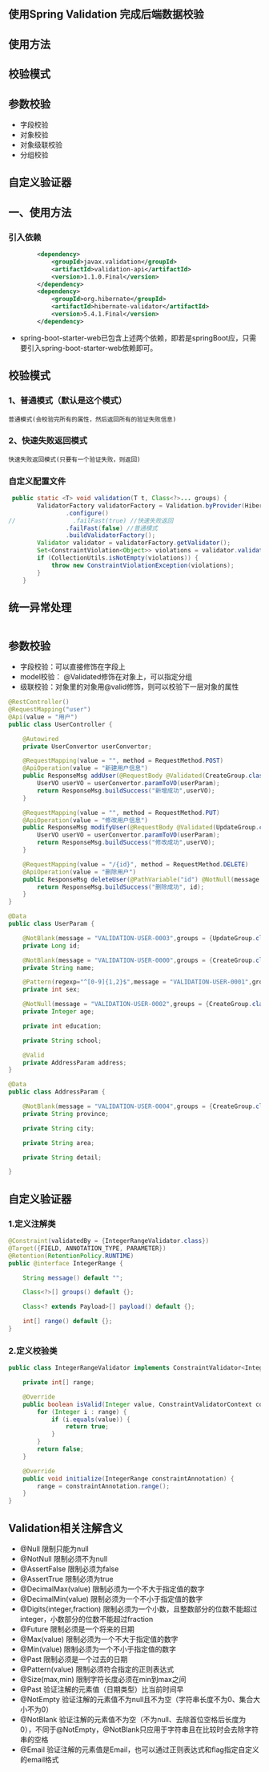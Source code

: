 ## 使用Spring Validation 完成后端数据校验

## 使用方法
## 校验模式
## 参数校验
- 字段校验
- 对象校验
- 对象级联校验
- 分组校验
## 自定义验证器

## 一、使用方法
### 引入依赖
```xml
        <dependency>
            <groupId>javax.validation</groupId>
            <artifactId>validation-api</artifactId>
            <version>1.1.0.Final</version>
        </dependency>
        <dependency>
            <groupId>org.hibernate</groupId>
            <artifactId>hibernate-validator</artifactId>
            <version>5.4.1.Final</version>
        </dependency>
```
- spring-boot-starter-web已包含上述两个依赖，即若是springBoot应，只需要引入spring-boot-starter-web依赖即可。

## 校验模式
### 1、普通模式（默认是这个模式）
    普通模式(会校验完所有的属性，然后返回所有的验证失败信息)
### 2、快速失败返回模式    
    快速失败返回模式(只要有一个验证失败，则返回)
### 自定义配置文件
```java
 public static <T> void validation(T t, Class<?>... groups) {
        ValidatorFactory validatorFactory = Validation.byProvider(HibernateValidator.class)
                .configure()
//                .failFast(true) //快速失败返回
                .failFast(false) //普通模式
                .buildValidatorFactory();
        Validator validator = validatorFactory.getValidator();
        Set<ConstraintViolation<Object>> violations = validator.validate(t, groups);
        if (CollectionUtils.isNotEmpty(violations)) {
            throw new ConstraintViolationException(violations);
        }
    }
```
## 统一异常处理
```java

```
## 参数校验
- 字段校验：可以直接修饰在字段上
- model校验： @Validated修饰在对象上，可以指定分组
- 级联校验：对象里的对象用@valid修饰，则可以校验下一层对象的属性
```java
@RestController()
@RequestMapping("user")
@Api(value = "用户")
public class UserController {

    @Autowired
    private UserConvertor userConvertor;

    @RequestMapping(value = "", method = RequestMethod.POST)
    @ApiOperation(value = "新建用户信息")
    public ResponseMsg addUser(@RequestBody @Validated(CreateGroup.class) UserParam userParam) {
        UserVO userVO = userConvertor.paramToVO(userParam);
        return ResponseMsg.buildSuccess("新增成功",userVO);
    }

    @RequestMapping(value = "", method = RequestMethod.PUT)
    @ApiOperation(value = "修改用户信息")
    public ResponseMsg modifyUser(@RequestBody @Validated(UpdateGroup.class) UserParam userParam) {
        UserVO userVO = userConvertor.paramToVO(userParam);
        return ResponseMsg.buildSuccess("修改成功",userVO);
    }

    @RequestMapping(value = "/{id}", method = RequestMethod.DELETE)
    @ApiOperation(value = "删除用户")
    public ResponseMsg deleteUser(@PathVariable("id") @NotNull(message = "VALIDATION-USER-0003") Long id) {
        return ResponseMsg.buildSuccess("删除成功", id);
    }
}
```
```java
@Data
public class UserParam {

    @NotBlank(message = "VALIDATION-USER-0003",groups = {UpdateGroup.class})
    private Long id;

    @NotBlank(message = "VALIDATION-USER-0000",groups = {CreateGroup.class, UpdateGroup.class})
    private String name;

    @Pattern(regexp="^[0-9]{1,2}$",message = "VALIDATION-USER-0001",groups = {CreateGroup.class, UpdateGroup.class})
    private int sex;

    @NotNull(message = "VALIDATION-USER-0002",groups = {CreateGroup.class, UpdateGroup.class})
    private Integer age;

    private int education;

    private String school;

    @Valid
    private AddressParam address;
}
```
```java
@Data
public class AddressParam {

    @NotBlank(message = "VALIDATION-USER-0004",groups = {CreateGroup.class, UpdateGroup.class})
    private String province;

    private String city;

    private String area;

    private String detail;

}
```

## 自定义验证器
### 1.定义注解类
```java
@Constraint(validatedBy = {IntegerRangeValidator.class})
@Target({FIELD, ANNOTATION_TYPE, PARAMETER})
@Retention(RetentionPolicy.RUNTIME)
public @interface IntegerRange {

    String message() default "";

    Class<?>[] groups() default {};

    Class<? extends Payload>[] payload() default {};

    int[] range() default {};
}
```
### 2.定义校验类
```java
public class IntegerRangeValidator implements ConstraintValidator<IntegerRange, Integer> {

    private int[] range;

    @Override
    public boolean isValid(Integer value, ConstraintValidatorContext context) {
        for (Integer i : range) {
            if (i.equals(value)) {
                return true;
            }
        }
        return false;
    }

    @Override
    public void initialize(IntegerRange constraintAnnotation) {
        range = constraintAnnotation.range();
    }
}
```
## Validation相关注解含义
- @Null 限制只能为null
- @NotNull 限制必须不为null
- @AssertFalse 限制必须为false
- @AssertTrue 限制必须为true
- @DecimalMax(value) 限制必须为一个不大于指定值的数字
- @DecimalMin(value) 限制必须为一个不小于指定值的数字
- @Digits(integer,fraction) 限制必须为一个小数，且整数部分的位数不能超过integer，小数部分的位数不能超过fraction
- @Future 限制必须是一个将来的日期
- @Max(value) 限制必须为一个不大于指定值的数字
- @Min(value) 限制必须为一个不小于指定值的数字
- @Past 限制必须是一个过去的日期
- @Pattern(value) 限制必须符合指定的正则表达式
- @Size(max,min) 限制字符长度必须在min到max之间
- @Past 验证注解的元素值（日期类型）比当前时间早
- @NotEmpty 验证注解的元素值不为null且不为空（字符串长度不为0、集合大小不为0）
- @NotBlank 验证注解的元素值不为空（不为null、去除首位空格后长度为0），不同于@NotEmpty，@NotBlank只应用于字符串且在比较时会去除字符串的空格
- @Email 验证注解的元素值是Email，也可以通过正则表达式和flag指定自定义的email格式